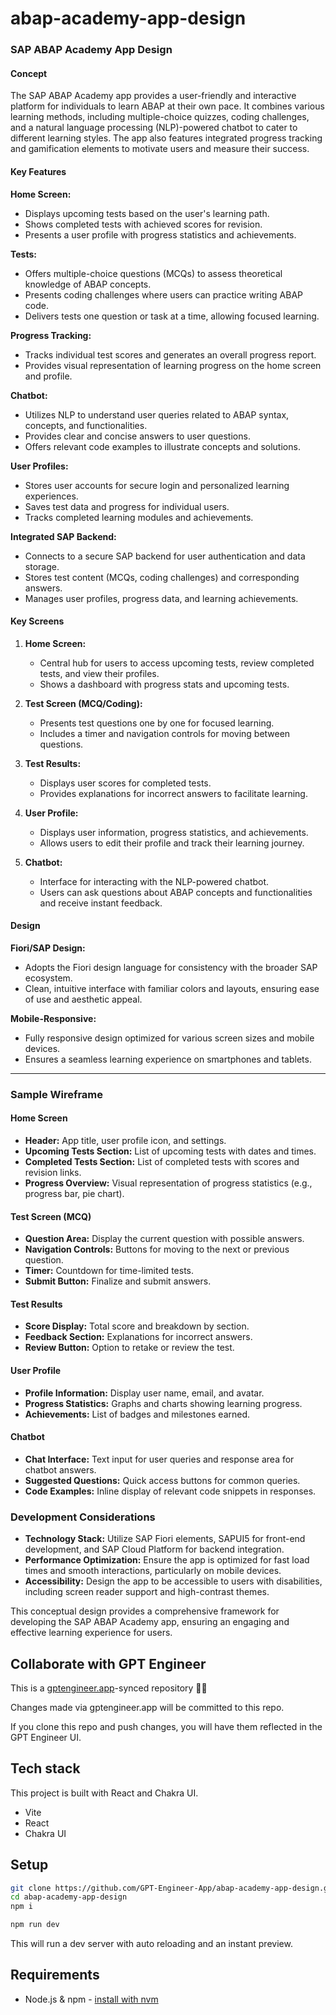 # abap-academy-app-design

### SAP ABAP Academy App Design

#### Concept
The SAP ABAP Academy app provides a user-friendly and interactive platform for individuals to learn ABAP at their own pace. It combines various learning methods, including multiple-choice quizzes, coding challenges, and a natural language processing (NLP)-powered chatbot to cater to different learning styles. The app also features integrated progress tracking and gamification elements to motivate users and measure their success.

#### Key Features

**Home Screen:**
- Displays upcoming tests based on the user's learning path.
- Shows completed tests with achieved scores for revision.
- Presents a user profile with progress statistics and achievements.

**Tests:**
- Offers multiple-choice questions (MCQs) to assess theoretical knowledge of ABAP concepts.
- Presents coding challenges where users can practice writing ABAP code.
- Delivers tests one question or task at a time, allowing focused learning.

**Progress Tracking:**
- Tracks individual test scores and generates an overall progress report.
- Provides visual representation of learning progress on the home screen and profile.

**Chatbot:**
- Utilizes NLP to understand user queries related to ABAP syntax, concepts, and functionalities.
- Provides clear and concise answers to user questions.
- Offers relevant code examples to illustrate concepts and solutions.

**User Profiles:**
- Stores user accounts for secure login and personalized learning experiences.
- Saves test data and progress for individual users.
- Tracks completed learning modules and achievements.

**Integrated SAP Backend:**
- Connects to a secure SAP backend for user authentication and data storage.
- Stores test content (MCQs, coding challenges) and corresponding answers.
- Manages user profiles, progress data, and learning achievements.

#### Key Screens

1. **Home Screen:**
   - Central hub for users to access upcoming tests, review completed tests, and view their profiles.
   - Shows a dashboard with progress stats and upcoming tests.

2. **Test Screen (MCQ/Coding):**
   - Presents test questions one by one for focused learning.
   - Includes a timer and navigation controls for moving between questions.

3. **Test Results:**
   - Displays user scores for completed tests.
   - Provides explanations for incorrect answers to facilitate learning.

4. **User Profile:**
   - Displays user information, progress statistics, and achievements.
   - Allows users to edit their profile and track their learning journey.

5. **Chatbot:**
   - Interface for interacting with the NLP-powered chatbot.
   - Users can ask questions about ABAP concepts and functionalities and receive instant feedback.

#### Design

**Fiori/SAP Design:**
- Adopts the Fiori design language for consistency with the broader SAP ecosystem.
- Clean, intuitive interface with familiar colors and layouts, ensuring ease of use and aesthetic appeal.

**Mobile-Responsive:**
- Fully responsive design optimized for various screen sizes and mobile devices.
- Ensures a seamless learning experience on smartphones and tablets.

---

### Sample Wireframe

#### Home Screen
- **Header:** App title, user profile icon, and settings.
- **Upcoming Tests Section:** List of upcoming tests with dates and times.
- **Completed Tests Section:** List of completed tests with scores and revision links.
- **Progress Overview:** Visual representation of progress statistics (e.g., progress bar, pie chart).

#### Test Screen (MCQ)
- **Question Area:** Display the current question with possible answers.
- **Navigation Controls:** Buttons for moving to the next or previous question.
- **Timer:** Countdown for time-limited tests.
- **Submit Button:** Finalize and submit answers.

#### Test Results
- **Score Display:** Total score and breakdown by section.
- **Feedback Section:** Explanations for incorrect answers.
- **Review Button:** Option to retake or review the test.

#### User Profile
- **Profile Information:** Display user name, email, and avatar.
- **Progress Statistics:** Graphs and charts showing learning progress.
- **Achievements:** List of badges and milestones earned.

#### Chatbot
- **Chat Interface:** Text input for user queries and response area for chatbot answers.
- **Suggested Questions:** Quick access buttons for common queries.
- **Code Examples:** Inline display of relevant code snippets in responses.

### Development Considerations
- **Technology Stack:** Utilize SAP Fiori elements, SAPUI5 for front-end development, and SAP Cloud Platform for backend integration.
- **Performance Optimization:** Ensure the app is optimized for fast load times and smooth interactions, particularly on mobile devices.
- **Accessibility:** Design the app to be accessible to users with disabilities, including screen reader support and high-contrast themes.

This conceptual design provides a comprehensive framework for developing the SAP ABAP Academy app, ensuring an engaging and effective learning experience for users.

## Collaborate with GPT Engineer

This is a [gptengineer.app](https://gptengineer.app)-synced repository 🌟🤖

Changes made via gptengineer.app will be committed to this repo.

If you clone this repo and push changes, you will have them reflected in the GPT Engineer UI.

## Tech stack

This project is built with React and Chakra UI.

- Vite
- React
- Chakra UI

## Setup

```sh
git clone https://github.com/GPT-Engineer-App/abap-academy-app-design.git
cd abap-academy-app-design
npm i
```

```sh
npm run dev
```

This will run a dev server with auto reloading and an instant preview.

## Requirements

- Node.js & npm - [install with nvm](https://github.com/nvm-sh/nvm#installing-and-updating)

